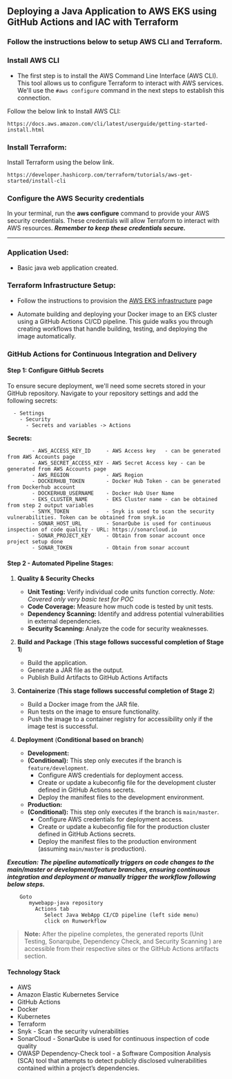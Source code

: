 ## Deploying a Java Application to AWS EKS using GitHub Actions and IAC with Terraform

### Follow the instructions below to setup AWS CLI and Terraform.

### Install AWS CLI
- The first step is to install the AWS Command Line Interface (AWS CLI). This tool allows us to configure Terraform to interact with AWS services. We'll use the `#aws configure` command in the next steps to establish this connection.

Follow the below link to Install AWS CLI:
````
https://docs.aws.amazon.com/cli/latest/userguide/getting-started-install.html
```` 

### Install Terraform:

Install Terraform using the below link.

````
https://developer.hashicorp.com/terraform/tutorials/aws-get-started/install-cli 
````

### Configure the AWS Security credentials

In your terminal, run the **aws configure** command to provide your AWS security credentials. These credentials will allow Terraform to interact with AWS resources. ***Remember to keep these credentials secure.***


***********


### Application Used:
- Basic java web application created.

### Terraform Infrastructure Setup:

- Follow the instructions  to provision the [AWS EKS infrastructure](infra_as_code/2.aws_eks_ias/README.md) page

 - Automate building and deploying your Docker image to an EKS cluster using a GitHub Actions CI/CD pipeline. This guide walks you through creating workflows that handle building, testing, and deploying the image automatically.

### GitHub Actions for Continuous Integration and Delivery

#### Step 1: Configure GitHub Secrets
To ensure secure deployment, we'll need some secrets stored in your GitHub repository. Navigate to your repository settings and add the following secrets:
  
      - Settings 
        - Security 
          - Secrets and variables -> Actions 
  

  **Secrets:**

            - AWS_ACCESS_KEY_ID     - AWS Access key   - can be generated from AWS Accounts page              
            - AWS_SECRET_ACCESS_KEY - AWS Secret Access key - can be generated from AWS Accounts page              
            - AWS_REGION            - AWS Region 
            - DOCKERHUB_TOKEN       - Docker Hub Token - can be generated from Dockerhub account
            - DOCKERHUB_USERNAME    - Docker Hub User Name            
            - EKS_CLUSTER_NAME      - EKS Cluster name - can be obtained from step 2 output variables
            - SNYK_TOKEN            - Snyk is used to scan the security vulnerabilities. Token can be obtained from snyk.io
            - SONAR_HOST_URL        - SonarQube is used for continuous inspection of code quality - URL: https://sonarcloud.io
            - SONAR_PROJECT_KEY     - Obtain from sonar account once project setup done
            - SONAR_TOKEN           - Obtain from sonar account 


#### Step 2 - Automated Pipeline Stages:

1. **Quality & Security Checks**
    * **Unit Testing:** Verify individual code units function correctly. *Note: Covered only very basic test for POC*
    * **Code Coverage:** Measure how much code is tested by unit tests. 
    * **Dependency Scanning:** Identify and address potential vulnerabilities in external dependencies.
    * **Security Scanning:** Analyze the code for security weaknesses.  

2. **Build and Package** (**This stage follows successful completion of Stage 1**)
    * Build the application.
    * Generate a JAR file as the output.
    * Publish Build Artifacts to GitHub Actions Artifacts 

3. **Containerize** (**This stage follows successful completion of Stage 2**)
    * Build a Docker image from the JAR file.
    * Run tests on the image to ensure functionality.
    * Push the image to a container registry for accessibility only if the image test is successful.

4. **Deployment** (**Conditional based on branch**)
    * **Development:**
    * **(Conditional):** This step only executes if the branch is `feature/development`.
        * Configure AWS credentials for deployment access.
        * Create or update a kubeconfig file for the development cluster defined in GitHub Actions secrets.
        * Deploy the manifest files to the development environment.
    * **Production:**
    * **(Conditional):** This step only executes if the branch is `main/master`.
        * Configure AWS credentials for deployment access.
        * Create or update a kubeconfig file for the production cluster defined in GitHub Actions secrets.
        * Deploy the manifest files to the production environment (assuming `main/master` is production).

***Execution:***
***The pipeline automatically triggers on code changes to the main/master or development/feature branches, ensuring continuous integration and deployment or manually trigger the workflow following below steps.***

        Goto 
           mywebapp-java repository 
             Actions tab 
                Select Java WebApp CI/CD pipeline (left side menu) 
                click on Runworkflow 


> **Note:**
> After the pipeline completes, the generated reports (Unit Testing, Sonarqube, Dependency Check, and Security Scanning ) are accessible from their respective sites or the GitHub Actions artifacts section. 


#### Technology Stack
- AWS
- Amazon Elastic Kubernetes Service
- GitHub Actions
- Docker
- Kubernetes
- Terraform
- Snyk - Scan the security vulnerabilities
- SonarCloud - SonarQube is used for continuous inspection of code quality
- OWASP Dependency-Check tool - a Software Composition Analysis (SCA) tool that attempts to detect publicly disclosed vulnerabilities contained within a project’s dependencies. 
